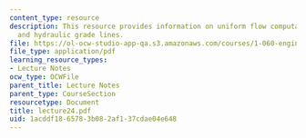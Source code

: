 ```yaml
---
content_type: resource
description: This resource provides information on uniform flow computation, and energy
  and hydraulic grade lines.
file: https://ol-ocw-studio-app-qa.s3.amazonaws.com/courses/1-060-engineering-mechanics-ii-spring-2006/1acddf1865783b082af137cdae04e648_lecture24.pdf
file_type: application/pdf
learning_resource_types:
- Lecture Notes
ocw_type: OCWFile
parent_title: Lecture Notes
parent_type: CourseSection
resourcetype: Document
title: lecture24.pdf
uid: 1acddf18-6578-3b08-2af1-37cdae04e648
---
```

